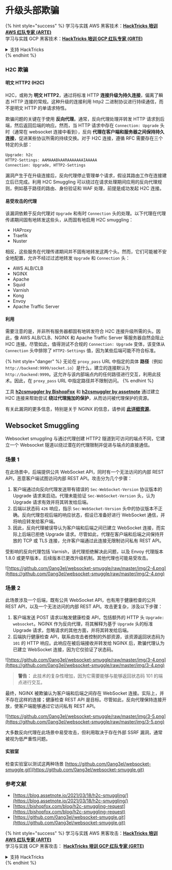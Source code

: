 # 升级头部欺骗

{% hint style="success" %}
学习与实践 AWS 黑客技术：<img src="/.gitbook/assets/arte.png" alt="" data-size="line">[**HackTricks 培训 AWS 红队专家 (ARTE)**](https://training.hacktricks.xyz/courses/arte)<img src="/.gitbook/assets/arte.png" alt="" data-size="line">\
学习与实践 GCP 黑客技术：<img src="/.gitbook/assets/grte.png" alt="" data-size="line">[**HackTricks 培训 GCP 红队专家 (GRTE)**<img src="/.gitbook/assets/grte.png" alt="" data-size="line">](https://training.hacktricks.xyz/courses/grte)

<details>

<summary>支持 HackTricks</summary>

* 查看 [**订阅计划**](https://github.com/sponsors/carlospolop)!
* **加入** 💬 [**Discord 群组**](https://discord.gg/hRep4RUj7f) 或 [**Telegram 群组**](https://t.me/peass) 或 **关注** 我们的 **Twitter** 🐦 [**@hacktricks\_live**](https://twitter.com/hacktricks\_live)**.**
* **通过向** [**HackTricks**](https://github.com/carlospolop/hacktricks) 和 [**HackTricks Cloud**](https://github.com/carlospolop/hacktricks-cloud) GitHub 仓库提交 PR 分享黑客技巧。

</details>
{% endhint %}

### H2C 欺骗 <a href="#http2-over-cleartext-h2c" id="http2-over-cleartext-h2c"></a>

#### 明文 HTTP2 (H2C) <a href="#http2-over-cleartext-h2c" id="http2-over-cleartext-h2c"></a>

H2C，或称为 **明文 HTTP2**，通过将标准 HTTP **连接升级为持久连接**，偏离了瞬态 HTTP 连接的常规。这种升级的连接利用 http2 二进制协议进行持续通信，而不是明文 HTTP 的单请求特性。

欺骗问题的关键在于使用 **反向代理**。通常，反向代理处理并转发 HTTP 请求到后端，然后返回后端的响应。然而，当 HTTP 请求中存在 `Connection: Upgrade` 头时（通常在 websocket 连接中看到），反向 **代理在客户端和服务器之间保持持久连接**，促进某些协议所需的持续交换。对于 H2C 连接，遵循 RFC 需要存在三个特定的头部：
```
Upgrade: h2c
HTTP2-Settings: AAMAAABkAARAAAAAAAIAAAAA
Connection: Upgrade, HTTP2-Settings
```
漏洞产生于在升级连接后，反向代理停止管理单个请求，假设其路由工作在连接建立后已完成。利用 H2C Smuggling 可以绕过在请求处理期间应用的反向代理规则，例如基于路径的路由、身份验证和 WAF 处理，前提是成功发起 H2C 连接。

#### 易受攻击的代理 <a href="#exploitation" id="exploitation"></a>

该漏洞依赖于反向代理对 `Upgrade` 和有时 `Connection` 头的处理。以下代理在代理传递期间固有地转发这些头，从而固有地启用 H2C smuggling：

* HAProxy
* Traefik
* Nuster

相反，这些服务在代理传递期间并不固有地转发这两个头。然而，它们可能被不安全地配置，允许不经过过滤地转发 `Upgrade` 和 `Connection` 头：

* AWS ALB/CLB
* NGINX
* Apache
* Squid
* Varnish
* Kong
* Envoy
* Apache Traffic Server

#### 利用 <a href="#exploitation" id="exploitation"></a>

需要注意的是，并非所有服务器都固有地转发符合 H2C 连接升级所需的头。因此，像 AWS ALB/CLB、NGINX 和 Apache Traffic Server 等服务器自然会阻止 H2C 连接。尽管如此，值得测试不合规的 `Connection: Upgrade` 变体，该变体从 `Connection` 头中排除了 `HTTP2-Settings` 值，因为某些后端可能不符合标准。

{% hint style="danger" %}
无论在 `proxy_pass` URL 中指定的具体 **路径**（例如 `http://backend:9999/socket.io`）是什么，建立的连接默认为 `http://backend:9999`。这允许与该内部端点内的任何路径进行交互，利用此技术。因此，在 `proxy_pass` URL 中指定路径并不限制访问。
{% endhint %}

工具 [**h2csmuggler by BishopFox**](https://github.com/BishopFox/h2csmuggler) 和 [**h2csmuggler by assetnote**](https://github.com/assetnote/h2csmuggler) 通过建立 H2C 连接来帮助尝试 **绕过代理施加的保护**，从而访问被代理保护的资源。

有关此漏洞的更多信息，特别是关于 NGINX 的信息，请参阅 [**此详细资源**](../network-services-pentesting/pentesting-web/nginx.md#proxy\_set\_header-upgrade-and-connection)。

## Websocket Smuggling

Websocket smuggling 与通过代理创建 HTTP2 隧道到可访问的端点不同，它建立一个 Websocket 隧道以绕过潜在的代理限制并促进与端点的直接通信。

### 场景 1

在此场景中，后端提供公共 WebSocket API，同时有一个无法访问的内部 REST API，恶意客户端试图访问内部 REST API。攻击分为几个步骤：

1. 客户端通过向反向代理发送带有错误的 `Sec-WebSocket-Version` 协议版本的 Upgrade 请求来启动。代理未能验证 `Sec-WebSocket-Version` 头，认为 Upgrade 请求有效并将其转发给后端。
2. 后端以状态码 `426` 响应，指示 `Sec-WebSocket-Version` 头中的协议版本不正确。反向代理忽视后端的响应状态，假设已准备好进行 WebSocket 通信，并将响应转发给客户端。
3. 因此，反向代理被误导认为客户端和后端之间已建立 WebSocket 连接，而实际上后端已拒绝 Upgrade 请求。尽管如此，代理在客户端和后端之间保持开放的 TCP 或 TLS 连接，允许客户端通过此连接无限制访问私有 REST API。

受影响的反向代理包括 Varnish，该代理拒绝解决此问题，以及 Envoy 代理版本 1.8.0 或更早版本，后续版本已更改升级机制。其他代理也可能易受攻击。

![https://github.com/0ang3el/websocket-smuggle/raw/master/img/2-4.png](https://github.com/0ang3el/websocket-smuggle/raw/master/img/2-4.png)

### 场景 2

此场景涉及一个后端，既有公共 WebSocket API，也有用于健康检查的公共 REST API，以及一个无法访问的内部 REST API。攻击更复杂，涉及以下步骤：

1. 客户端发送 POST 请求以触发健康检查 API，包括额外的 HTTP 头 `Upgrade: websocket`。NGINX 作为反向代理，将其解释为基于 `Upgrade` 头的标准 Upgrade 请求，忽略请求的其他方面，并将其转发给后端。
2. 后端执行健康检查 API，联系由攻击者控制的外部资源，该资源返回状态码为 `101` 的 HTTP 响应。此响应在被后端接收并转发给 NGINX 后，欺骗代理认为已建立 WebSocket 连接，因为它仅验证了状态码。

![https://github.com/0ang3el/websocket-smuggle/raw/master/img/3-4.png](https://github.com/0ang3el/websocket-smuggle/raw/master/img/3-4.png)

> **警告：** 此技术的复杂性增加，因为它需要能够与能够返回状态码 101 的端点进行交互。

最终，NGINX 被欺骗认为客户端和后端之间存在 WebSocket 连接。实际上，并不存在这样的连接；健康检查 REST API 是目标。尽管如此，反向代理保持连接开放，使客户端能够通过它访问私有 REST API。

![https://github.com/0ang3el/websocket-smuggle/raw/master/img/3-5.png](https://github.com/0ang3el/websocket-smuggle/raw/master/img/3-5.png)

大多数反向代理在此场景中易受攻击，但利用取决于存在外部 SSRF 漏洞，通常被视为低严重性问题。

#### 实验室

检查实验室以测试这两种场景 [https://github.com/0ang3el/websocket-smuggle.git](https://github.com/0ang3el/websocket-smuggle.git)

### 参考文献

* [https://blog.assetnote.io/2021/03/18/h2c-smuggling/](https://blog.assetnote.io/2021/03/18/h2c-smuggling/)
* [https://bishopfox.com/blog/h2c-smuggling-request](https://bishopfox.com/blog/h2c-smuggling-request)
* [https://github.com/0ang3el/websocket-smuggle.git](https://github.com/0ang3el/websocket-smuggle.git)


{% hint style="success" %}
学习与实践 AWS 黑客攻击：<img src="/.gitbook/assets/arte.png" alt="" data-size="line">[**HackTricks 培训 AWS 红队专家 (ARTE)**](https://training.hacktricks.xyz/courses/arte)<img src="/.gitbook/assets/arte.png" alt="" data-size="line">\
学习与实践 GCP 黑客攻击： <img src="/.gitbook/assets/grte.png" alt="" data-size="line">[**HackTricks 培训 GCP 红队专家 (GRTE)**<img src="/.gitbook/assets/grte.png" alt="" data-size="line">](https://training.hacktricks.xyz/courses/grte)

<details>

<summary>支持 HackTricks</summary>

* 查看 [**订阅计划**](https://github.com/sponsors/carlospolop)!
* **加入** 💬 [**Discord 群组**](https://discord.gg/hRep4RUj7f) 或 [**电报群组**](https://t.me/peass) 或 **在 Twitter 上关注** 🐦 [**@hacktricks\_live**](https://twitter.com/hacktricks\_live)**.**
* **通过向** [**HackTricks**](https://github.com/carlospolop/hacktricks) 和 [**HackTricks Cloud**](https://github.com/carlospolop/hacktricks-cloud) github 仓库提交 PR 来分享黑客技巧。

</details>
{% endhint %}
